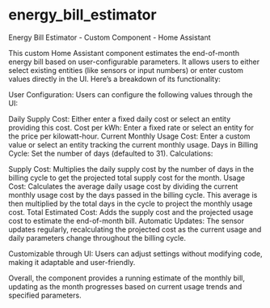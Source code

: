 # energy_bill_estimator
Energy Bill Estimator - Custom Component - Home Assistant

This custom Home Assistant component estimates the end-of-month energy bill based on user-configurable parameters. It allows users to either select existing entities (like sensors or input numbers) or enter custom values directly in the UI. Here’s a breakdown of its functionality:

User Configuration: Users can configure the following values through the UI:

Daily Supply Cost: Either enter a fixed daily cost or select an entity providing this cost.
Cost per kWh: Enter a fixed rate or select an entity for the price per kilowatt-hour.
Current Monthly Usage Cost: Enter a custom value or select an entity tracking the current monthly usage.
Days in Billing Cycle: Set the number of days (defaulted to 31).
Calculations:

Supply Cost: Multiplies the daily supply cost by the number of days in the billing cycle to get the projected total supply cost for the month.
Usage Cost: Calculates the average daily usage cost by dividing the current monthly usage cost by the days passed in the billing cycle. This average is then multiplied by the total days in the cycle to project the monthly usage cost.
Total Estimated Cost: Adds the supply cost and the projected usage cost to estimate the end-of-month bill.
Automatic Updates: The sensor updates regularly, recalculating the projected cost as the current usage and daily parameters change throughout the billing cycle.

Customizable through UI: Users can adjust settings without modifying code, making it adaptable and user-friendly.

Overall, the component provides a running estimate of the monthly bill, updating as the month progresses based on current usage trends and specified parameters.
